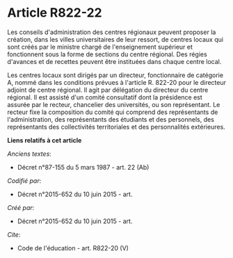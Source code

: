 # Article R822-22

Les conseils d'administration des centres régionaux peuvent proposer la création, dans les villes universitaires de leur
ressort, de centres locaux qui sont créés par le ministre chargé de l'enseignement supérieur et fonctionnent sous la forme de
sections du centre régional. Des régies d'avances et de recettes peuvent être instituées dans chaque centre local. 

Les centres locaux sont dirigés par un directeur, fonctionnaire de catégorie A, nommé dans les conditions prévues à l'article
R. 822-20 pour le directeur adjoint de centre régional. Il agit par délégation du directeur du centre régional. Il est
assisté d'un comité consultatif dont la présidence est assurée par le recteur, chancelier des universités, ou son
représentant. Le recteur fixe la composition du comité qui comprend des représentants de l'administration, des représentants
des étudiants et des personnels, des représentants des collectivités territoriales et des personnalités extérieures.

**Liens relatifs à cet article**

_Anciens textes_:

  - Décret n°87-155 du 5 mars 1987 - art. 22 (Ab)

_Codifié par_:

  - Décret n°2015-652 du 10 juin 2015 - art.

_Créé par_:

  - Décret n°2015-652 du 10 juin 2015 - art.

_Cite_:

  - Code de l'éducation - art. R822-20 (V)
